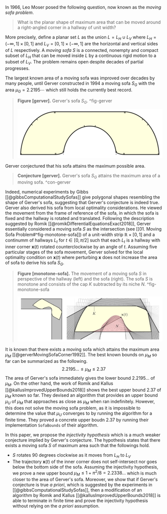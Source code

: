 In 1966, Leo Moser posed the following question, now known as the _moving sofa problem_.

> What is the planar shape of maximum area that can be moved around a right-angled corner in a hallway of unit width?

More precisely, define a planar set $L$ as the union $L = L_H \cup L_V$ where $L_H = (-\infty, 1] \times [0, 1]$ and $L_V = [0, 1] \times (-\infty, 1]$ are the horizontal and vertical sides of $L$ respectively. A _moving sofa_ $S$ is a connected, nonempty and compact subset of $L_H$ that can be moved inside $L$ by a continuous rigid motion to a subset of $L_V$. The problem remains open despite decades of partial progresses.

The largest known area of a moving sofa was improved over decades by many people, until Gerver constructed in 1994 a moving sofa $S_G$ with the area $\mu_G = 2.2195\cdots$ which still holds the currently best record.

> __Figure [gerver].__ Gerver's sofa $S_G$. ^fig-gerver
> 
> ![70%](images/gerver.svg)

Gerver conjectured that his sofa attains the maximum possible area.

> __Conjecture [gerver].__ Gerver's sofa $S_G$ attains the maximum area of a moving sofa. ^con-gerver

Indeed, numerical experiments by Gibbs [[@gibbsComputationalStudySofas]] give polygonal shapes resembling the shape of Gerver's sofa, suggesting that Gerver's conjecture is indeed true. Gerver also derived his sofa from local optimality considerations. He viewed the movement from the frame of reference of the sofa, in which the sofa is fixed and the hallway is rotated and translated. Following the description suggested by Romik [[@romikDifferentialEquationsExact2018]], Gerver essentially considered a moving sofa $S$ as the intersection (see [[01. Moving Sofa Problem#^fig-monotone-sofa]]) of a unit-width strip $\mathbb{R} \times [0, 1]$ and a continumm of hallways $L_t$ for $t \in [0, \pi/2]$ such that each $L_t$ is a hallway with inner corner $\mathbf{x}(t)$ rotated counterclockwise by an angle of $t$. Assuming five particular stages of the sofa movement, Gerver solved for the local optimality condition on $\mathbf{x}(t)$ where perturbing $\mathbf{x}$ does not increase the area of sofa to derive his sofa $S_G$.

> __Figure [monotone-sofa].__ The movement of a moving sofa $S$ in perspective of the hallway (left) and the sofa (right). The sofa $S$ is monotone and consists of the cap $K$ subtracted by its niche $N$. ^fig-monotone-sofa
> 
> ![100%](images/monotone-sofa.svg)

It is known that there exists a moving sofa which attains the maximum area $\mu_M$ [[@gerverMovingSofaCorner1992]]. The best known bounds on $\mu_M$ so far can be summarized as the following. 
$$
2.2195\dots \leq \mu_M \leq 2.37
$$
The area of Gerver's sofa immediately gives the lower bound $2.2195\dots$ of $\mu_M$. On the other hand, the work of Romik and Kallus [[@kallusImprovedUpperBounds2018]] shows the best upper bound $2.37$ of $\mu_M$ known so far. They devised an algorithm that provides an upper bound $\mu_U$ of $\mu_M$ that approaches as close as $\mu_M$ when ran indefinitely. However, this does not solve the moving sofa problem, as it is impossible to determine the value that $\mu_U$ converges to by running the algorithm for a finite time. They proved a concrete upper boudn $2.37$ by running their implementation `SofaBounds` of their algorithm.

In this paper, we propose the _injectivity hypothesis_ which is a much weaker conjecture implied by Gerver's conjecture. The hypothesis states that there exists a moving sofa $S$ of maximum area such that the followings hold.
- $S$ rotates $90$ degrees clockwise as it moves from $L_H$ to $L_V$
- The trajectory $\mathbf{x}(t)$ of the inner corner does not self-intersect nor goes below the bottom side of the sofa.
Assuming the injectivity hypothesis, we prove a new upper bound $\mu_M \le 1 + \pi^2/8 = 2.2338\dots$ which is much closer to the area of Gerver's sofa. Moreover, we show that if Gerver's conjecture is true _a priori_, which is suggested by the experiments in [[@gibbsComputationalStudySofas]], then a modification of an algorithm by Romik and Kallus [[@kallusImprovedUpperBounds2018]] is able to terminate in finite time and prove the injectivity hypothesis without relying on the _a priori_ assumption.